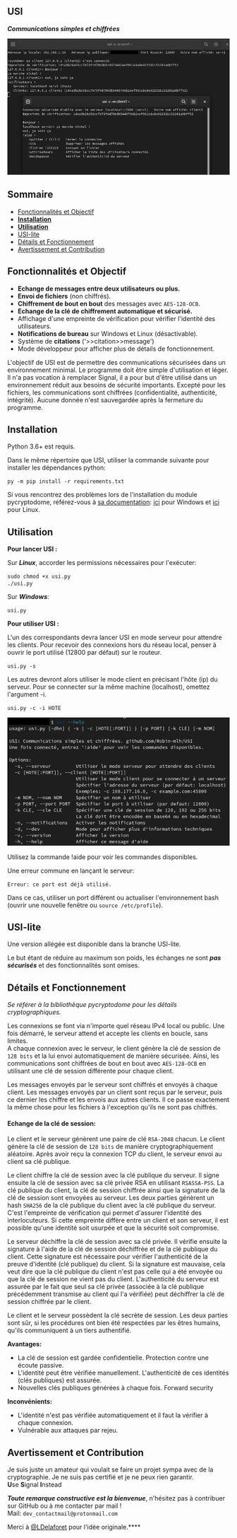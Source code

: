 ## USI

***Communications simples et chiffrées***

![conversation](images/conversation.png)


## Sommaire

- [Fonctionnalités et Objectif](#fonctionnalités-et-objectif)
- [__Installation__](#installation)
- [__Utilisation__](#utilisation)
- [USI-lite](#usi-lite)
- [Détails et Fonctionnement](#détails-et-fonctionnement)
- [Avertissement et Contribution](#avertissement-et-contribution)


## Fonctionnalités et Objectif

- __Echange de messages entre deux utilisateurs ou plus.__
- __Envoi de fichiers__ (non chiffrés).
- __Chiffrement de bout en bout__ des messages avec `AES-128-OCB`.
- __Echange de la clé de chiffrement automatique et sécurisé.__
- Affichage d'une empreinte de vérification pour vérifier l'identité des utilisateurs.
- __Notifications de bureau__ sur Windows et Linux (désactivable).
- Système de __citations__ ('>>citation>>message')
- Mode développeur pour afficher plus de détails de fonctionnement.

L'objectif de USI est de permettre des communications sécurisées dans un environnement minimal.
Le programme doit être simple d'utilisation et léger. Il n'a pas vocation à remplacer Signal,
il a pour but d'être utilisé dans un environnement réduit aux besoins de sécurité importants.
Excepté pour les fichiers, les communications sont chiffrées (confidentialité, authenticité, intégrité).
Aucune donnée n'est sauvegardée après la fermeture du programme.

## Installation

Python 3.6+ est requis.

Dans le même répertoire que USI, utiliser la commande suivante pour installer les dépendances python:

    py -m pip install -r requirements.txt

Si vous rencontrez des problèmes lors de l'installation du module pycryptodome, référez-vous à [sa documentation](https://pycryptodome.readthedocs.io/en/latest/src/installation.html#): [ici](https://pycryptodome.readthedocs.io/en/latest/src/installation.html#windows-from-sources-python-3-5-and-newer) pour Windows et [ici](https://pycryptodome.readthedocs.io/en/latest/src/installation.html#compiling-in-linux-ubuntu) pour Linux.


## Utilisation

__Pour lancer USI :__

Sur ***Linux***, accorder les permissions nécessaires pour l'exécuter:

    sudo chmod +x usi.py
    ./usi.py

Sur ***Windows***:

    usi.py

__Pour utiliser USI :__

L'un des correspondants devra lancer USI en mode serveur pour attendre les clients.
Pour recevoir des connexions hors du réseau local, penser à ouvrir le port utilisé (12800 par défaut) sur le routeur.

    usi.py -s

Les autres devront alors utiliser le mode client en précisant l'hôte (ip) du serveur.
Pour se connecter sur la même machine (localhost), omettez l'argument -i.

    usi.py -c -i HOTE

![usage](images/usage.png)

Utilisez la commande !aide pour voir les commandes disponibles.

Une erreur commune en lançant le serveur:

    Erreur: ce port est déjà utilisé.

Dans ce cas, utiliser un port différent ou actualiser l'environnement bash (ouvrir une nouvelle fenêtre ou `source /etc/profile`).


## USI-lite

Une version allégée est disponible dans la branche USI-lite.

Le but étant de réduire au maximum son poids, les échanges ne sont ***pas sécurisés*** et des fonctionnalités sont omises.


## Détails et Fonctionnement

*Se référer à la bibliothèque pycryptodome pour les détails cryptographiques.*

Les connexions se font via n'importe quel réseau IPv4 local ou public.
Une fois démarré, le serveur attend et accepte les clients en boucle, sans limites.  
A chaque connexion avec le serveur, le client génère la clé de session de `128 bits`
et la lui envoi automatiquement de manière sécurisée. Ainsi, les communications sont chiffrées de bout en bout
avec `AES-128-OCB` en utilisant une clé de session différente pour chaque client.

Les messages envoyés par le serveur sont chiffrés et envoyés à chaque client.
Les messages envoyés par un client sont reçus par le serveur, puis ce dernier les chiffre et les envois aux autres clients.
Il ce passe exactement la même chose pour les fichiers à l'exception qu'ils ne sont pas chiffrés.


#### Echange de la clé de session:

Le client et le serveur génèrent une paire de clé `RSA-2048` chacun.
Le client génère la clé de session de `128 bits` de manière cryptographiquement aléatoire.
Après avoir reçu la connexion TCP du client, le serveur envoi au client sa clé publique.

Le client chiffre la clé de session avec la clé publique du serveur.
Il signe ensuite la clé de session avec sa clé privée RSA en utilisant `RSASSA-PSS`.
La clé publique du client, la clé de session chiffrée ainsi que la signature de la clé de session sont envoyées au serveur.
Les deux parties génèrent un hash `SHA256` de la clé publique du client avec la clé publique du serveur.
C'est l'empreinte de vérification qui permet d'assurer l'identité des interlocuteurs.
Si cette empreinte diffère entre un client et son serveur, il est possible qu'une identité soit usurpée et que la sécurité soit compromise.

Le serveur déchiffre la clé de session avec sa clé privée.
Il vérifie ensuite la signature à l'aide de la clé de session déchiffrée et de la clé publique du client.
Cette signature est nécessaire pour vérifier l'authenticité de la preuve d'identité (clé publique) du client.
Si la signature est mauvaise, cela veut dire que la clé publique du client n'est pas celle qui a été envoyée
ou que la clé de session ne vient pas du client. L'authenticité du serveur est assurée par le fait que seul sa clé privée
(associée à la clé publique précédemment transmise au client qui l'a vérifiée) peut déchiffrer la clé de session chiffrée par le client.

Le client et le serveur possèdent la clé secrète de session.
Les deux parties sont sûr, si les procédures ont bien été respectées par les êtres humains,
qu'ils communiquent à un tiers authentifié.

__Avantages:__
   - La clé de session est gardée confidentielle. Protection contre une écoute passive.
   - L'identité peut être vérifiée manuellement. L'authenticité de ces identités (clés publiques) est assurée.
   - Nouvelles clés publiques générées à chaque fois. Forward security

__Inconvénients:__
   - L'identité n'est pas vérifiée automatiquement et il faut la vérifier à chaque connexion.
   - Vulnérable aux attaques par rejeu.


## Avertissement et Contribution

Je suis juste un amateur qui voulait se faire un projet sympa avec de la cryptographie.
Je ne suis pas certifié et je ne peux rien garantir.  
**U**se **S**ignal **I**nstead

***Toute remarque constructive est la bienvenue***, n'hésitez pas à contribuer sur GitHub ou à me contacter par mail !  
Mail: `dev_contactmail@protonmail.com`

Merci à [@LDelaforet](https://github.com/LDelaforet) pour l'idée originale.****
